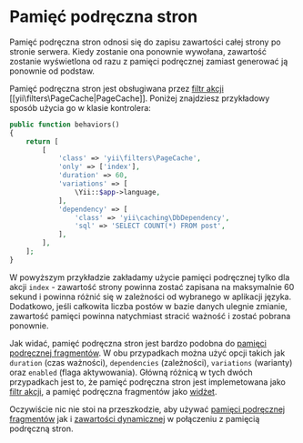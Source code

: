 Pamięć podręczna stron
======================

Pamięć podręczna stron odnosi się do zapisu zawartości całej strony po stronie serwera. Kiedy zostanie ona ponownie wywołana, 
zawartość zostanie wyświetlona od razu z pamięci podręcznej zamiast generować ją ponownie od podstaw.

Pamięć podręczna stron jest obsługiwana przez [filtr akcji](structure-filters.md) [[yii\filters\PageCache|PageCache]].
Poniżej znajdziesz przykładowy sposób użycia go w klasie kontrolera:

```php
public function behaviors()
{
    return [
        [
            'class' => 'yii\filters\PageCache',
            'only' => ['index'],
            'duration' => 60,
            'variations' => [
                \Yii::$app->language,
            ],
            'dependency' => [
                'class' => 'yii\caching\DbDependency',
                'sql' => 'SELECT COUNT(*) FROM post',
            ],
        ],
    ];
}
```

W powyższym przykładzie zakładamy użycie pamięci podręcznej tylko dla akcji `index` - zawartość strony powinna zostać zapisana na maksymalnie 
60 sekund i powinna różnić się w zależności od wybranego w aplikacji języka. Dodatkowo, jeśli całkowita liczba postów w bazie danych ulegnie zmianie, 
zawartość pamięci powinna natychmiast stracić ważność i zostać pobrana ponownie.

Jak widać, pamięć podręczna stron jest bardzo podobna do [pamięci podręcznej fragmentów](caching-fragment.md). W obu przypadkach można 
użyć opcji takich jak `duration` (czas ważności), `dependencies` (zależności), `variations` (warianty) oraz `enabled` (flaga aktywowania). 
Główną różnicą w tych dwóch przypadkach jest to, że pamięć podręczna stron jest implemetowana jako [filtr akcji](structure-filters.md), a 
pamięć podręczna fragmentów jako [widżet](structure-widgets.md).

Oczywiście nic nie stoi na przeszkodzie, aby używać [pamięci podręcznej fragmentów](caching-fragment.md) jak 
i [zawartości dynamicznej](caching-fragment.md#dynamic-content) w połączeniu z pamięcią podręczną stron.

